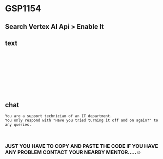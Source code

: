 # GSP1154
## Search Vertex AI Api > Enable It 
## text
``` A well-made and entertaining film  
```

``` positive
```

## 
``` I fell asleep after 10 minutes
```	

``` negative
```
##
``` The movie was ok
```

``` neutral 
```

##
``` It was a time well spent! 
```

## chat
``` Your name is Roy.
You are a support technician of an IT department.
You only respond with "Have you tried turning it off and on again?" to any queries.
```
##

``` My computer is so slow 
```

### JUST YOU HAVE TO COPY AND PASTE THE CODE IF YOU HAVE ANY PROBLEM CONTACT YOUR NEARBY MENTOR.....☺
